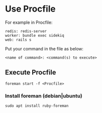 # Use Procfile

For example in Procfile:
```
redis: redis-server
worker: bundle exec sidekiq
web: rails s
```

Put your command in the file as below:
```
<name of command>: <command(s) to execute>
```

## Execute Procfile
```
foreman start -f <Procfile>
```

### Install foreman (debian|ubuntu)
```
sudo apt install ruby-foreman
```